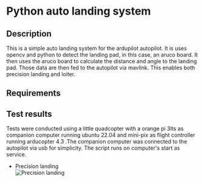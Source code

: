 # Python auto landing system

## Description

This is a simple auto landing system for the ardupilot autopilot. It is uses opencv and python to detect the landing pad, in this case, an aruco board. It then uses the aruco board to calculate the distance and angle to the landing pad. Those data are then fed to the autopilot via mavlink. This enables both precision landing and loiter.

## Requirements

## Test results

Tests were conducted using a little quadcopter with a orange pi 3lts as companion computer running ubuntu 22.04 and mini-pix as flight controller running arducopter 4.3 .The companion computer was connected to the autopilot via usb for simplicity. The script runs on computer's start as service.

- Precision landing  
 ![Precision landing](data/landing.gif)
<!-- - Loiter -->
